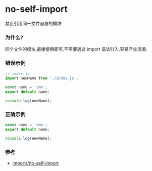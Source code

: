 # no-self-import

禁止引用同一文件自身的模块

### 为什么?

同个文件的模块,直接使用即可,不需要通过 import 语法引入,容易产生混淆.

### 错误示例

```js
// index.js
import newName from './index.js';

const name = 'zmn';
export default name;

console.log(newName);
```

### 正确示例

```js
const name = 'zmn';
export default name;

console.log(newName);
```

### 参考

- [import//no-self-import](https://github.com/benmosher/eslint-plugin-import/blob/master/docs/rules//no-self-import.md)
